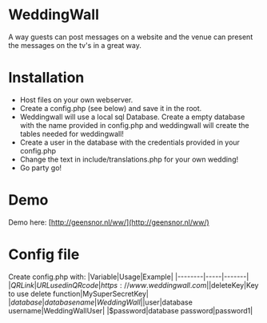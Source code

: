 # WeddingWall
A way guests can post messages on a website and the venue can present the messages on the tv's in a great way.

# Installation
- Host files on your own webserver.
- Create a config.php (see below) and save it in the root.
- Weddingwall will use a local sql Database. Create a empty database with the name provided in config.php and weddingwall will create the tables needed for weddingwall!
- Create a user in the database with the credentials provided in your config.php
- Change the text in include/translations.php for your own wedding!
- Go party go!

# Demo
Demo here: [http://geensnor.nl/ww/](http://geensnor.nl/ww/)

# Config file
Create config.php with:
|Variable|Usage|Example|
|--------|-----|-------|
|$QRLink |URL used in QR code|https://www.weddingwall.com|
|$deleteKey|Key to use delete function|MySuperSecretKey|
|$database|database name|WeddingWall|
|$user|database username|WeddingWallUser|
|$password|database password|password1|


